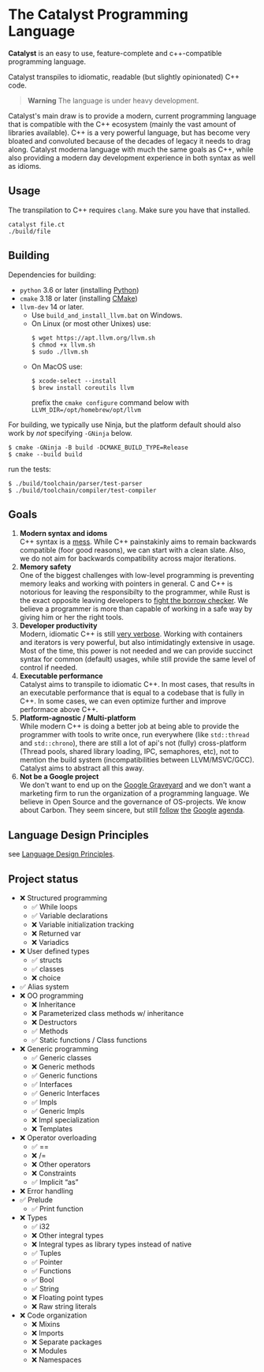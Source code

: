 # The Catalyst Programming Language

**Catalyst** is an easy to use, feature-complete and c++-compatible programming language.

Catalyst transpiles to idiomatic, readable (but slightly opinionated) C++ code.

> **Warning**
> The language is under heavy development.

Catalyst's main draw is to provide a modern, current programming language that is compatible with the C++ ecosystem (mainly the vast amount of libraries available). C++ is a very powerful language, but has become very bloated and convoluted because of the decades of legacy it needs to drag along. Catalyst moderna language with much the same goals as C++, while also providing a modern day development experience in both syntax as well as idioms.

## Usage
The transpilation to C++ requires `clang`. Make sure you have that installed.
```
catalyst file.ct
./build/file
```

## Building
Dependencies for building:
- `python` 3.6 or later (installing [Python](https://www.python.org/downloads/))
- `cmake` 3.18 or later (installing [CMake](https://cmake.org/install/))
- `llvm-dev` 14 or later.  
    - Use `build_and_install_llvm.bat` on Windows.
    - On Linux (or most other Unixes) use:
        ```
        $ wget https://apt.llvm.org/llvm.sh
        $ chmod +x llvm.sh
        $ sudo ./llvm.sh
        ```
    - On MacOS use:
      ```
      $ xcode-select --install
      $ brew install coreutils llvm
      ```
      prefix the `cmake configure` command below with `LLVM_DIR=/opt/homebrew/opt/llvm`

For building, we typically use Ninja, but the platform default should also work by _not_ specifying `-GNinja` below.
```
$ cmake -GNinja -B build -DCMAKE_BUILD_TYPE=Release
$ cmake --build build
```
run the tests:
```
$ ./build/toolchain/parser/test-parser
$ ./build/toolchain/compiler/test-compiler
```

## Goals

1. **Modern syntax and idoms**\
   C++ syntax is a [mess](https://medium.com/@mujjingun_23509/full-proof-that-c-grammar-is-undecidable-34e22dd8b664). While C++ painstakinly aims to remain backwards compatible (foor good reasons), we can start with a clean slate. Also, we do not aim for backwards compatibility across major iterations.
2. **Memory safety**\
   One of the biggest challenges with low-level programming is preventing memory leaks and working with pointers in general. C and C++ is notorious for leaving the responsibilty to the programmer, while Rust is the exact opposite leaving developers to [fight the borrow checker](https://kerkour.com/life-is-short-rust-borrow-checker). We believe a programmer is more than capable of working in a safe way by giving him or her the right tools.
3. **Developer productivity**\
   Modern, idiomatic C++ is still [very verbose](https://stackoverflow.com/questions/39769544/why-do-c-stl-function-calls-need-to-be-so-verbose). Working with containers and iterators is very powerful, but also intimidatingly extensive in usage. Most of the time, this power is not needed and we can provide succinct syntax for common (default) usages, while still provide the same level of control if needed.
4. **Executable performance**\
   Catalyst aims to transpile to idiomatic C++. In most cases, that results in an executable performance that is equal to a codebase that is fully in C++. In some cases, we can even optimize further and improve performace above C++. 
5. **Platform-agnostic / Multi-platform**\
   While modern C++ is doing a better job at being able to provide the programmer with tools to write once, run everywhere (like `std::thread` and `std::chrono`), there are still a lot of api's not (fully) cross-platform (Thread pools, shared library loading, IPC, semaphores, etc), not to mention the build system (incompatibilities between LLVM/MSVC/GCC). Catalyst aims to abstract all this away.
6. **Not be a Google project**\
   We don't want to end up on the [Google Graveyard](https://killedbygoogle.com/) and we don't want a marketing firm to run the organization of a programming language. We believe in Open Source and the governance of OS-projects. We know about Carbon. They seem sincere, but still [follow](https://github.com/carbon-language/carbon-lang/pull/221) [the](https://github.com/carbon-language/carbon-lang/pull/193) [Google](https://github.com/carbon-language/carbon-lang/blob/trunk/docs/project/evolution.md#carbon-leads-1) [agenda](https://cla.developers.google.com/about/google-individual?csw=1).


## Language Design Principles
see [Language Design Principles](language_design_principles.md).


## Project status

-   ❌ Structured programming
    -   ✅ While loops
    -   ✅ Variable declarations
    -   ❌ Variable initialization tracking
    -   ❌ Returned var
    -   ❌ Variadics
-   ❌ User defined types
    -   ✅ structs
    -   ✅ classes
    -   ❌ choice
-   ✅ Alias system
-   ❌ OO programming
    -   ❌ Inheritance
    -   ❌ Parameterized class methods w/ inheritance
    -   ❌ Destructors
    -   ✅ Methods
    -   ✅ Static functions / Class functions
-   ❌ Generic programming
    -   ✅ Generic classes
    -   ❌ Generic methods
    -   ✅ Generic functions
    -   ✅ Interfaces
    -   ✅ Generic Interfaces
    -   ✅ Impls
    -   ✅ Generic Impls
    -   ❌ Impl specialization
    -   ❌ Templates
-   ❌ Operator overloading
    -   ✅ ==
    -   ❌ /=
    -   ❌ Other operators
    -   ❌ Constraints
    -   ✅ Implicit “as”
-   ❌ Error handling
-   ✅ Prelude
    -   ✅ Print function
-   ❌ Types
    -   ✅ i32
    -   ❌ Other integral types
    -   ❌ Integral types as library types instead of native
    -   ✅ Tuples
    -   ✅ Pointer
    -   ✅ Functions
    -   ✅ Bool
    -   ✅ String
    -   ❌ Floating point types
    -   ❌ Raw string literals
-   ❌ Code organization
    -   ❌ Mixins
    -   ❌ Imports
    -   ❌ Separate packages
    -   ❌ Modules
    -   ❌ Namespaces
